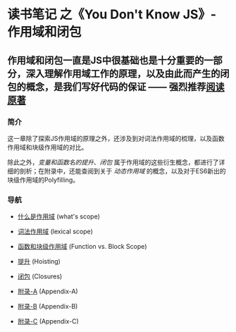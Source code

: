 # 读书笔记 之《You Don't Know JS》- 作用域和闭包

## 作用域和闭包一直是JS中很基础也是十分重要的一部分，深入理解作用域工作的原理，以及由此而产生的闭包的概念，是我们写好代码的保证 —— 强烈推荐[阅读原著](https://github.com/getify/You-Dont-Know-JS/blob/1st-ed/scope%20&%20closures/README.md#you-dont-know-js-scope--closures "You Don't Know JS")

### 简介
这一章除了探索JS作用域的原理之外，还涉及到对词法作用域的梳理，以及函数作用域和块级作用域的对比。

除此之外，*变量和函数名的提升*、*闭包* 属于作用域的这些衍生概念，都进行了详细的剖析；在附录中，还能查阅到关于 *动态作用域* 的概念，以及对于ES6新出的块级作用域的Polyfilling。

### 导航
- [什么是作用域](/scope%20%26%20closures/what's%20scope.md) (what's scope)

- [词法作用域](/scope%20%26%20closures/lexical.md) (lexical scope)

- [函数和块级作用域](/scope%20%26%20closures/function%20%26%20block.md) (Function vs. Block Scope)

- [提升](/scope%20%26%20closures/hoisting.md) (Hoisting)

- [闭包](/scope%20%26%20closures/closures.md) (Closures)

- [附录-A](/scope%20%26%20closures/Appendix-A.md) (Appendix-A)

- [附录-B](/scope%20%26%20closures/Appendix-B.md) (Appendix-B)

- [附录-C](/scope%20%26%20closures/Appendix-C.md) (Appendix-C)